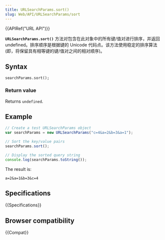 ```yaml
---
title: URLSearchParams.sort()
slug: Web/API/URLSearchParams/sort
---
```


{{APIRef("URL API")}}

**`URLSearchParams.sort()`** 方法对包含在此对象中的所有键/值对进行排序，并返回 undefined。排序顺序是根据键的 Unicode 代码点。该方法使用稳定的排序算法 (即，将保留具有相等键的键/值对之间的相对顺序)。

## Syntax

```
searchParams.sort();
```

### Return value

Returns `undefined`.

## Example

```js
// Create a test URLSearchParams object
var searchParams = new URLSearchParams("c=4&a=2&b=3&a=1");

// Sort the key/value pairs
searchParams.sort();

// Display the sorted query string
console.log(searchParams.toString());
```

The result is:

```
a=2&a=1&b=3&c=4
```

## Specifications

{{Specifications}}

## Browser compatibility

{{Compat}}
